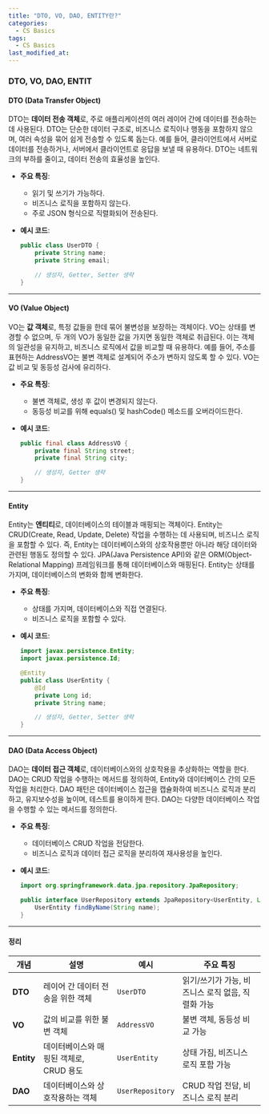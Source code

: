 ```yaml
---
title: "DTO, VO, DAO, ENTITY란?"
categories:
  - CS Basics
tags:
  - CS Basics
last_modified_at: 
---
```


### DTO, VO, DAO, ENTIT

#### DTO (Data Transfer Object)
DTO는 **데이터 전송 객체**로, 주로 애플리케이션의 여러 레이어 간에 데이터를 전송하는 데 사용된다. DTO는 단순한 데이터 구조로, 비즈니스 로직이나 행동을 포함하지 않으며, 여러 속성을 묶어 쉽게 전송할 수 있도록 돕는다. 예를 들어, 클라이언트에서 서버로 데이터를 전송하거나, 서버에서 클라이언트로 응답을 보낼 때 유용하다. DTO는 네트워크의 부하를 줄이고, 데이터 전송의 효율성을 높인다.

- **주요 특징**:
  - 읽기 및 쓰기가 가능하다.
  - 비즈니스 로직을 포함하지 않는다.
  - 주로 JSON 형식으로 직렬화되어 전송된다.

- **예시 코드**:
    ```java
    public class UserDTO {
        private String name;
        private String email;

        // 생성자, Getter, Setter 생략
    }
    ```

---

#### VO (Value Object)
VO는 **값 객체**로, 특정 값들을 한데 묶어 불변성을 보장하는 객체이다. VO는 상태를 변경할 수 없으며, 두 개의 VO가 동일한 값을 가지면 동일한 객체로 취급된다. 이는 객체의 일관성을 유지하고, 비즈니스 로직에서 값을 비교할 때 유용하다. 예를 들어, 주소를 표현하는 AddressVO는 불변 객체로 설계되어 주소가 변하지 않도록 할 수 있다. VO는 값 비교 및 동등성 검사에 유리하다.

- **주요 특징**:
  - 불변 객체로, 생성 후 값이 변경되지 않는다.
  - 동등성 비교를 위해 equals() 및 hashCode() 메소드를 오버라이드한다.

- **예시 코드**:
    ```java
    public final class AddressVO {
        private final String street;
        private final String city;

        // 생성자, Getter 생략
    }
    ```

---

#### Entity
Entity는 **엔티티**로, 데이터베이스의 테이블과 매핑되는 객체이다. Entity는 CRUD(Create, Read, Update, Delete) 작업을 수행하는 데 사용되며, 비즈니스 로직을 포함할 수 있다. 즉, Entity는 데이터베이스와의 상호작용뿐만 아니라 해당 데이터와 관련된 행동도 정의할 수 있다. JPA(Java Persistence API)와 같은 ORM(Object-Relational Mapping) 프레임워크를 통해 데이터베이스와 매핑된다. Entity는 상태를 가지며, 데이터베이스의 변화와 함께 변화한다.

- **주요 특징**:
  - 상태를 가지며, 데이터베이스와 직접 연결된다.
  - 비즈니스 로직을 포함할 수 있다.

- **예시 코드**:
    ```java
    import javax.persistence.Entity;
    import javax.persistence.Id;

    @Entity
    public class UserEntity {
        @Id
        private Long id;
        private String name;

        // 생성자, Getter, Setter 생략
    }
    ```

---

#### DAO (Data Access Object)
DAO는 **데이터 접근 객체**로, 데이터베이스와의 상호작용을 추상화하는 역할을 한다. DAO는 CRUD 작업을 수행하는 메서드를 정의하여, Entity와 데이터베이스 간의 모든 작업을 처리한다. DAO 패턴은 데이터베이스 접근을 캡슐화하여 비즈니스 로직과 분리하고, 유지보수성을 높이며, 테스트를 용이하게 한다. DAO는 다양한 데이터베이스 작업을 수행할 수 있는 메서드를 정의한다.

- **주요 특징**:
  - 데이터베이스 CRUD 작업을 전담한다.
  - 비즈니스 로직과 데이터 접근 로직을 분리하여 재사용성을 높인다.

- **예시 코드**:
    ```java
    import org.springframework.data.jpa.repository.JpaRepository;

    public interface UserRepository extends JpaRepository<UserEntity, Long> {
        UserEntity findByName(String name);
    }
    ```

---

#### 정리
| 개념    | 설명                                          | 예시                          | 주요 특징                             |
|---------|-----------------------------------------------|-------------------------------|--------------------------------------|
| **DTO** | 레이어 간 데이터 전송을 위한 객체            | `UserDTO`                     | 읽기/쓰기가 가능, 비즈니스 로직 없음, 직렬화 가능 |
| **VO**  | 값의 비교를 위한 불변 객체                   | `AddressVO`                   | 불변 객체, 동등성 비교 가능         |
| **Entity** | 데이터베이스와 매핑된 객체로, CRUD 용도 | `UserEntity`                  | 상태 가짐, 비즈니스 로직 포함 가능  |
| **DAO** | 데이터베이스와 상호작용하는 객체            | `UserRepository`              | CRUD 작업 전담, 비즈니스 로직 분리   |
